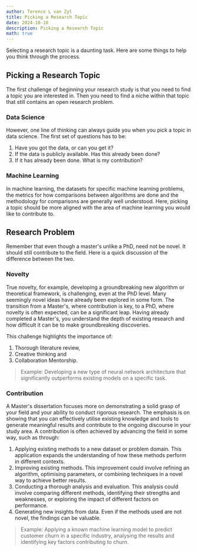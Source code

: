 ```yaml
---
author: Terence L van Zyl
title: Picking a Research Topic
date: 2024-10-10
description: Picking a Research Topic
math: true
---
```


Selecting a research topic is a daunting task. Here are some things to help you think through the process.

<!--more-->

## Picking a Research Topic

The first challenge of beginning your research study is that you need to find a topic you are interested in. Then you need to find a niche within that topic that still contains an open research problem. 

### Data Science

However, one line of thinking can always guide you when you pick a topic in data science. The first set of questions has to be:
1. Have you got the data, or can you get it?
2. If the data is publicly available. Has this already been done?
3. If it has already been done. What is my contribution?

### Machine Learning

In machine learning, the datasets for specific machine learning problems, the metrics for how comparisons between algorithms are done and the methodology for comparisons are generally well understood. Here, picking a topic should be more aligned with the area of machine learning you would like to contribute to.

## Research Problem

Remember that even though a master's unlike a PhD, need not be novel. It should still contribute to the field. Here is a quick discussion of the difference between the two.

### Novelty

True novelty, for example, developing a groundbreaking new algorithm or theoretical framework, is challenging, even at the PhD level. Many seemingly novel ideas have already been explored in some form. The transition from a Master's, where contribution is key, to a PhD, where novelty is often expected, can be a significant leap. Having already completed a Master's, you understand the depth of existing research and how difficult it can be to make groundbreaking discoveries.

This challenge highlights the importance of: 
1. Thorough literature review, 
2. Creative thinking and 
3. Collaboration Mentorship.

> Example: Developing a new type of neural network architecture that significantly outperforms existing models on a specific task.

### Contribution

A Master's dissertation focuses more on demonstrating a solid grasp of your field and your ability to conduct rigorous research. The emphasis is on showing that you can effectively utilise existing knowledge and tools to generate meaningful results and contribute to the ongoing discourse in your study area. A contribution is often achieved by advancing the field in some way, such as through:
1. Applying existing methods to a new dataset or problem domain. This application expands the understanding of how these methods perform in different contexts.
2. Improving existing methods. This improvement could involve refining an algorithm, optimising parameters, or combining techniques in a novel way to achieve better results.
3. Conducting a thorough analysis and evaluation. This analysis could involve comparing different methods, identifying their strengths and weaknesses, or exploring the impact of different factors on performance.
4. Generating new insights from data. Even if the methods used are not novel, the findings can be valuable.

> Example: Applying a known machine learning model to predict customer churn in a specific industry, analysing the results and identifying key factors contributing to churn.



